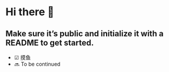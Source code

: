 # Hi there 👋

## Make sure it’s public and initialize it with a README to get started.

- ☑ 摸鱼
- 🔜 To be continued

<!--
**DavidRicardoShen/DavidRicardoShen** is a ✨ _special_ ✨ repository because its `README.md` (this file) appears on your GitHub profile.

Here are some ideas to get you started:

- 🔭 I’m currently working on ...
- 🌱 I’m currently learning ...
- 👯 I’m looking to collaborate on ...
- 🤔 I’m looking for help with ...
- 💬 Ask me about ...
- 📫 How to reach me: ...
- 😄 Pronouns: ...
- ⚡ Fun fact: ...
-->
